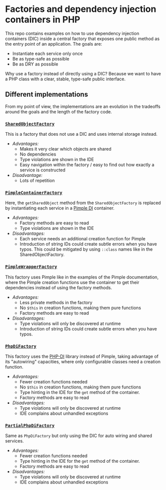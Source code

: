 # Factories and dependency injection containers in PHP

This repo contains examples on how to use dependency injection containers (DIC) inside a central factory that exposes one public method as the entry point of an application. The goals are:

* Instantiate each service only once
* Be as type-safe as possible
* Be as DRY as possible

Why use a factory instead of directly using a DIC? Because we want to have a  PHP class with a clear, stable, type-safe public interface.

## Different implementations

From my point of view, the implementations are an evolution in the tradeoffs around the goals and the length of the factory code.

### [`SharedObjectFactory`](Factories/SharedObjectFactory.php)
This is a factory that does not use a DIC and uses internal storage instead.

- *Advantages:*
    - Makes it very clear which objects are shared
    - No dependencies
    - Type violations are shown in the IDE
    - Easy navigation within the factory / easy to find out how exactly a service is constructed 
- *Disadvantage:*
    - Lots of repetition

### [`PimpleContainerFactory`](Factories/PimpleContainerFactory.php)
Here, the `getSharedObject` method from the `SharedObjectFactory` is replaced by instantiating each service in a [Pimple DI](https://pimple.symfony.com/) container.

- *Advantages:*
    - Factory methods are easy to read
    - Type violations are shown in the IDE
- *Disadvantages:*
    - Each service needs an additional creation function for Pimple
    - Introduction of string IDs could create subtle errors when you have typos. This could be mitigated by using `::class` names like in the SharedObjectFactory.

### [`PimpleWrapperFactory`](Factories/PimpleWrapperFactory.php)
This factory uses Pimple like in the examples of the Pimple documentation, where the Pimple creation functions use the container to get their dependencies instead of using the factory methods.

- *Advantages:*
    - Less private methods in the factory
    - No `$this` in creation functions, making them pure functions
    - Factory methods are easy to read
- *Disadvantages:*
    - Type violations will only be discovered at runtime
    - Introduction of string IDs could create subtle errors when you have typos.

### [`PhpDiFactory`](Factories/PhpDiFactory.php)
This factory uses the [PHP-DI](http://php-di.org/) library instead of Pimple, taking advantage of its "autowiring" capacities, where only configurable classes need a creation function.

- *Advantages:*
    - Fewer creation functions needed
    - No `$this` in creation functions, making them pure functions
    - Type hinting in the IDE for the `get` method of the container.
    - Factory methods are easy to read
- *Disadvantages:*
    - Type violations will only be discovered at runtime
    - IDE complains about unhandled exceptions

### [`PartialPhpDiFactory`](Factories/PhpDiFactory.php)
Same as `PhpDiFactory` but only using the DIC for auto wiring and shared services.

- *Advantages:*
    - Fewer creation functions needed
    - Type hinting in the IDE for the `get` method of the container.
    - Factory methods are easy to read
- *Disadvantages:*
    - Type violations will only be discovered at runtime
    - IDE complains about unhandled exceptions
